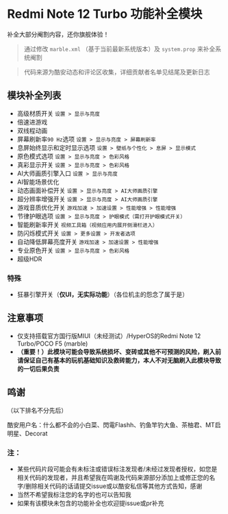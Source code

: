 # Redmi Note 12 Turbo 功能补全模块
补全大部分阉割内容，还你旗舰体验！
> 通过修改 `marble.xml` （基于当前最新系统版本）及 `system.prop` 来补全系统阉割

> 代码来源为酷安动态和评论区收集，详细贡献者名单见结尾及更新日志
## 模块补全列表
- 高级材质开关 `设置 > 显示与亮度`
- 倍速进游戏
- 双线程动画
- 屏幕刷新率`90 Hz`选项 `设置 > 显示与亮度 > 屏幕刷新率`
- 息屏始终显示和定时显示选项 `设置 > 壁纸与个性化 > 息屏 > 显示模式`
- 原色模式选项 `设置 > 显示与亮度 > 色彩风格`
- 真彩显示开关 `设置 > 显示与亮度 > 色彩风格`
- AI大师画质引擎入口 `设置 > 显示与亮度`
- AI智能场景优化
- 动态画面补偿开关 `设置 > 显示与亮度 > AI大师画质引擎`
- 超分辨率增强开关 `设置 > 显示与亮度 > AI大师画质引擎`
- 游戏音质优化开关 `游戏加速 > 加速设置 > 性能增强 > 性能增强`
- 节律护眼选项 `设置 > 显示与亮度 > 护眼模式（需打开护眼模式开关）`
- 智能刷新率开关 `视频工具箱（视频应用内展开侧滑栏进入）`
- 防闪烁模式开关 `设置 > 更多设置 > 开发者选项`
- 自动降低屏幕亮度开关 `游戏加速 > 加速设置 > 性能增强`
- 专业原色开关 `设置 > 显示与亮度 > 色彩风格`
- 超级HDR
### 特殊
- 狂暴引擎开关（**仅UI，无实际功能**）（各位机主的怨念了属于是）
## 注意事项
- 仅支持搭载官方国行版MIUI（未经测试）/HyperOS的Redmi Note 12 Turbo/POCO F5 (marble)
- **（重要！）此模块可能会导致系统损坏、变砖或其他不可预测的风险，刷入前请保证自己有基本的玩机基础知识及救砖能力，本人不对无脑刷入此模块导致的一切后果负责**
## 鸣谢
（以下排名不分先后）

酷安用户名：什么都不会的小白菜、閃電Flashh、钓鱼竿钓大鱼、茶柚君、MT启明星、Decorat
### 注：
- 某些代码片段可能会有未标注或错误标注发现者/未经过发现者授权，如您是相关代码的发现者，并且希望我在鸣谢及代码来源部分添加上或修正您的名字/删除相关代码的话请提交issue或以酷安私信等其他方式告知，感谢
- 当然不希望我标注您的名字的也可以告知我
- 如果有该模块未包含的功能补全也欢迎提issue或pr补充